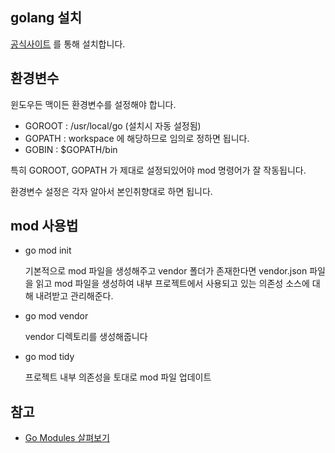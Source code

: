 ## golang 설치

[공식사이트](https://golang.org/doc/install) 를 통해 설치합니다.

## 환경변수

윈도우든 맥이든 환경변수를 설정해야 합니다.

* GOROOT : /usr/local/go (설치시 자동 설정됨)
* GOPATH : workspace 에 해당하므로 임의로 정하면 됩니다.
* GOBIN : $GOPATH/bin

특히 GOROOT, GOPATH 가 제대로 설정되있어야 mod 명령어가 잘 작동됩니다.

환경변수 설정은 각자 알아서 본인취향대로 하면 됩니다.

## mod 사용법

* go mod init

  기본적으로 mod 파일을 생성해주고 vendor 폴더가 존재한다면 vendor.json 파일을 읽고 mod 파일을 생성하여 내부 프로젝트에서 사용되고 있는 의존성 소스에 대해 내려받고 관리해준다.  

* go mod vendor

  vendor 디렉토리를 생성해줍니다

* go mod tidy

  프로젝트 내부 의존성을 토대로 mod 파일 업데이트


## 참고

* [Go Modules 살펴보기](https://velog.io/@kimmachinegun/Go-Go-Modules-살펴보기-7cjn4soifk#go111module)

